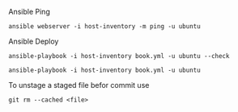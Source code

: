 Ansible Ping
```
ansible webserver -i host-inventory -m ping -u ubuntu
```

Ansible Deploy
```
ansible-playbook -i host-inventory book.yml -u ubuntu --check
```
```
ansible-playbook -i host-inventory book.yml -u ubuntu
```
To unstage a staged file befor commit use
```
git rm --cached <file>
